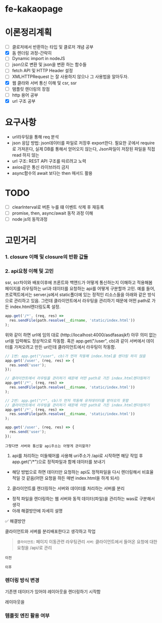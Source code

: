 # fe-kakaopage

# 이론정리계획

- [ ] 클로저에서 반환하는 타입 및 클로저 개념 공부
- [x] 돔 렌더링 과정-간략히
- [ ] Dynamic import in nodeJS
- [ ] json으로 변환 및 json을 변환 하는 함수들
- [ ] fetch API 및 HTTP Header 설정
- [ ] XMLHTTPRequest 는 잘 사용하지 않으나 그 사용법을 알아두자.
- [x] 웹 클라와 서버 통신 이해 및 csr, ssr
- [ ] 탬플릿 렌더링의 장점
- [ ] http 용어 공부
- [x] url 구조 공부

# 요구사항

- url라우팅을 통해 req 분석
- json 응답 방법: json데이터를 파일로 저장후 export한다. 필요한 곳에서 require 로 가져온다,
  실제 DB를 통해서 얻어오지 않는다, Json파일이 저장된 파일을 직접 read 하지 않는
- url 구조: REST API 구조를 따르려고 노력
- axios같은 통신 라이브러리 금지
- async함수의 await 보다는 then 매서드 활용

# TODO

- [ ] clearInterval로 버튼 누를 떄 이벤트 삭제 후 재등록
- [ ] promise, then, async/await 동작 과정 이해
- [ ] node js의 동작과정

# 고민거리

### 1. closure 이해 및 closure의 반환 값들

### 2. api요청 이해 및 고민

ssr, scr차이와 배포이후에 프론트와 백앤드가 어떻게 통신하는지 이해하고 적용해봄
페이지를 라우팅하는 url과 데이터를 요청하는 api를 어떻게 구분할까 고민. 예를 들어, 프로젝트에서는 server.js에서 static폴더에 있는 정적인 리소스들을 아래와 같은 방식으로 관리하고 있음. 그런데 클라이언트에서 라우팅을 관리하기 때문에 어떤 path로 가든 index.html렌더링도록 설정.

```js
app.get('/*', (req, res) =>
  res.sendFile(path.resolve(__dirname, 'static/index.html'))
);
```

위와 같이 하면 url에 임의 대로 (http://localhost:4000/asdfasasjkf) 아무 의미 없는 url을 입력해도 정상적으로 작동함. 혹은 app.get("/user", cb)과 같이 서버에서 데이터를 가져오려고 만든 uri인데 클라이언트에서 라우팅이 작동함.

```js
// 1번: app.get("/user", cb)가 먼저 작동해 index.html을 렌더링 하지 않음
app.get('/user', (req, res) => {
  res.send('user');
});

// 클라이언트에서 라우팅을 관리하기 때문에 어떤 path로 가든 index.html렌더링하기
app.get('/*', (req, res) =>
  res.sendFile(path.resolve(__dirname, 'static/index.html'))
);

// 2번: app.get("/*", cb)가 먼저 작동해 유저데이터를 받아오지 못함
// 클라이언트에서 라우팅을 관리하기 때문에 어떤 path로 가든 index.html렌더링하기
app.get('/*', (req, res) =>
  res.sendFile(path.resolve(__dirname, 'static/index.html'))
);

app.get('/user', (req, res) => {
  res.send('user');
});
```

`그렇다면 서버와 통신할 api주소는 어떻게 관리할까?`

1.  api를 처리하는 미들웨어를 사용해 uri주소가 /api로 시작하면 해당 작업 후 app.get("/\*")으로 정적파일과 함께 데이터를 보내기

- 해당 방법으로 하면 데이터만 요청하는 api도 정적파일을 다시 렌더링해서 비효율적일 것 같음(어떤 요청을 하든 매번 index.html을 하게 되서)

2. 클라이언트를 렌더링하는 서버와 데이터를 처리하는 서버를 분리

- 정적 파일을 렌더링하는 웹 서버와 동적 데이터(파일)을 관리하는 was로 구분해서 생각
- 아래 해결방안에 자세히 설명

✅ 해결방안

클라이언트와 서버를 분리배포한다고 생각하고 작업

> `클라이언트`: 페이지 이동관련 라우팅관리
> `서버`: 클라이언트에서 들어온 요청에 대한 요청을 /api/로 관리

`이전`

`이후`

### 렌더링 방식 변경

기존엔 데이터가 있어야 레이아웃을 렌더링하기 시작함

레이아웃을

### 템플릿 엔진 활용 여부
